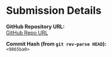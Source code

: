 # Submission Details

**GitHub Repository URL:**  
[ GitHub Repo URL](https://github.com/spandanb10745/CS322M-230102108)

**Commit Hash (from `git rev-parse HEAD`):**  
`<9865ba0>`
